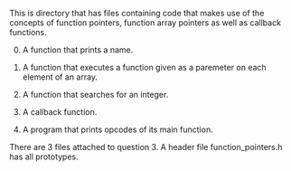 This is directory that has files containing code that makes use of the concepts of function pointers, function array pointers as well as callback functions.

0. A function that prints a name.

1. A function that executes a function given as a paremeter on each element of an array.

2. A function that searches for an integer.

3. A callback function.

4. A program that prints opcodes of its main function.

There are 3 files attached to question 3.
A header file function_pointers.h has all prototypes. 
